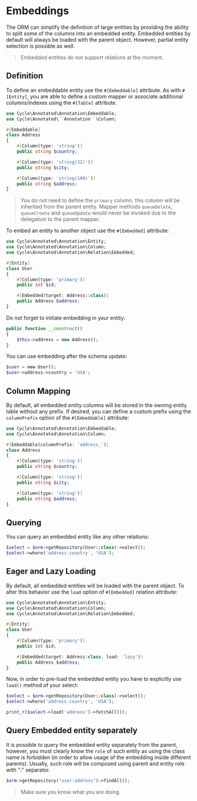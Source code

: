 # Embeddings
The ORM can simplify the definition of large entities by providing the ability to split some of the columns into an embedded entity. Embedded entities by default will always be loaded with the parent object. However, partial entity selection is possible as well.

> Embedded entities do not support relations at the moment.

## Definition
To define an embeddable entity use the `#[Embeddable]` attribute. As with `#[Entity]`, you are able to define a custom mapper or associate additional columns/indexes using the `#[Table]` attribute.

```php
use Cycle\Annotated\Annotation\Embeddable;
use Cycle\Annotated\``Annotation``\Column;

#[Embeddable]
class Address
{
    #[Column(type: 'string')]
    public string $country;

    #[Column(type: 'string(32)')]
    public string $city;

    #[Column(type: 'string(100)')]
    public string $address;
}
```

> You do not need to define the `primary` column, this column will be inherited from the parent entity. Mapper methods `queueDelete`, `queueCreate` and `queueUpdate` would never be invoked due to the delegation to the parent mapper.

To embed an entity to another object use the `#[Embedded]` attribute:

```php
use Cycle\Annotated\Annotation\Entity;
use Cycle\Annotated\Annotation\Column;
use Cycle\Annotated\Annotation\Relation\Embedded;

#[Entity]
class User
{
    #[Column(type: 'primary')]
    public int $id;

    #[Embedded(target: Address::class)]
    public Address $address;
}
```

Do not forget to initiate embedding in your entity:

```php
public function __construct()
{
    $this->address = new Address();
}
```

You can use embedding after the schema update:

```php
$user = new User();
$user->address->country = 'USA';
```

## Column Mapping
By default, all embedded entity columns will be stored in the owning entity table without any prefix.
If desired, you can define a custom prefix using the `columnPrefix` option of the `#[Embeddable]` attribute:

```php
use Cycle\Annotated\Annotation\Embeddable;
use Cycle\Annotated\Annotation\Column;

#[Embeddable(columnPrefix: 'address_')]
class Address
{
    #[Column(type: 'string')]
    public string $country;

    #[Column(type: 'string')]
    public string $city;

    #[Column(type: 'string')]
    public string $address;
}
```

## Querying
You can query an embedded entity like any other relations:

```php
$select = $orm->getRepository(User::class)->select();
$select->where('address.country', 'USA');
```

## Eager and Lazy Loading
By default, all embedded entities will be loaded with the parent object. To alter this behavior use the `load` option of `#[Embedded]` relation attribute:

```php
use Cycle\Annotated\Annotation\Entity;
use Cycle\Annotated\Annotation\Column;
use Cycle\Annotated\Annotation\Relation\Embedded;

#[Entity]
class User
{
    #[Column(type: 'primary')]
    public int $id;

    #[Embedded(target: Address:class, load: 'lazy')]
    public Address $address;
}
```

Now, in order to pre-load the embedded entity you have to explicitly use `load()` method of your select:

```php
$select = $orm->getRepository(User::class)->select();
$select->where('address.country', 'USA');

print_r($select->load('address')->fetchAll());
```

## Query Embedded entity separately
It is possible to query the embedded entity separately from the parent, however, you must clearly know the `role` of such entity as using the class name is forbidden (in order to allow usage of the embedding inside different parents). Usually, such role will be composed using parent and entity role with ":" separator.

```php
$orm->getRepository("user:address")->findAll();
```

> Make sure you know what you are doing.
